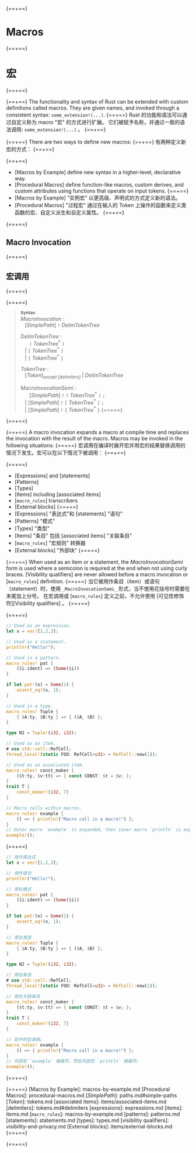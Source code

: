 {==+==}
# Macros
{==+==}
# 宏
{==+==}


{==+==}
The functionality and syntax of Rust can be extended with custom definitions
called macros. They are given names, and invoked through a consistent
syntax: `some_extension!(...)`.
{==+==}
Rust 的功能和语法可以通过自定义称为 macro "宏" 的方式进行扩展。
它们被赋予名称，并通过一致的语法调用: `some_extension!(...)` 。
{==+==}


{==+==}
There are two ways to define new macros:
{==+==}
有两种定义新宏的方式：
{==+==}


{==+==}
* [Macros by Example] define new syntax in a higher-level, declarative way.
* [Procedural Macros] define function-like macros, custom derives, and custom
  attributes using functions that operate on input tokens.
{==+==}
* [Macros by Example] "实例宏" 以更高级、声明式的方式定义新的语法。
* [Procedural Macros] "过程宏" 通过在输入的 Token 上操作的函数来定义类函数的宏、自定义派生和自定义属性。
{==+==}


{==+==}
## Macro Invocation
{==+==}
## 宏调用
{==+==}


{==+==}
> **<sup>Syntax</sup>**\
> _MacroInvocation_ :\
> &nbsp;&nbsp; [_SimplePath_] `!` _DelimTokenTree_
>
> _DelimTokenTree_ :\
> &nbsp;&nbsp; &nbsp;&nbsp;  `(` _TokenTree_<sup>\*</sup> `)`\
> &nbsp;&nbsp; | `[` _TokenTree_<sup>\*</sup> `]`\
> &nbsp;&nbsp; | `{` _TokenTree_<sup>\*</sup> `}`
>
> _TokenTree_ :\
> &nbsp;&nbsp; [_Token_]<sub>_except [delimiters]_</sub> | _DelimTokenTree_
>
> _MacroInvocationSemi_ :\
> &nbsp;&nbsp; &nbsp;&nbsp; [_SimplePath_] `!` `(` _TokenTree_<sup>\*</sup> `)` `;`\
> &nbsp;&nbsp; | [_SimplePath_] `!` `[` _TokenTree_<sup>\*</sup> `]` `;`\
> &nbsp;&nbsp; | [_SimplePath_] `!` `{` _TokenTree_<sup>\*</sup> `}`
{==+==}

{==+==}


{==+==}
A macro invocation expands a macro at compile time and replaces the
invocation with the result of the macro. Macros may be invoked in the
following situations:
{==+==}
宏调用在编译时展开宏并用宏的结果替换调用的情况下发生。宏可以在以下情况下被调用：
{==+==}


{==+==}
* [Expressions] and [statements]
* [Patterns]
* [Types]
* [Items] including [associated items]
* [`macro_rules`] transcribers
* [External blocks]
{==+==}
* [Expressions] "表达式"和 [statements] "语句"
* [Patterns] "模式"
* [Types] "类型"
* [Items] "条目" 包括 [associated items] "关联条目"
* [`macro_rules`] "宏规则" 转换器
* [External blocks] "外部块"
{==+==}


{==+==}
When used as an item or a statement, the _MacroInvocationSemi_ form is used
where a semicolon is required at the end when not using curly braces.
[Visibility qualifiers] are never allowed before a macro invocation or
[`macro_rules`] definition.
{==+==}
当它被用作条目（item）或语句（statement）时，使用 `_MacroInvocationSemi_` 形式，当不使用花括号时需要在末尾加上分号。
在宏调用或 [`macro_rules`] 定义之前，不允许使用 [可见性修饰符][Visibility qualifiers] 。
{==+==}


{==+==}
```rust
// Used as an expression.
let x = vec![1,2,3];

// Used as a statement.
println!("Hello!");

// Used in a pattern.
macro_rules! pat {
    ($i:ident) => (Some($i))
}

if let pat!(x) = Some(1) {
    assert_eq!(x, 1);
}

// Used in a type.
macro_rules! Tuple {
    { $A:ty, $B:ty } => { ($A, $B) };
}

type N2 = Tuple!(i32, i32);

// Used as an item.
# use std::cell::RefCell;
thread_local!(static FOO: RefCell<u32> = RefCell::new(1));

// Used as an associated item.
macro_rules! const_maker {
    ($t:ty, $v:tt) => { const CONST: $t = $v; };
}
trait T {
    const_maker!{i32, 7}
}

// Macro calls within macros.
macro_rules! example {
    () => { println!("Macro call in a macro!") };
}
// Outer macro `example` is expanded, then inner macro `println` is expanded.
example!();
```
{==+==}
```rust
// 用作表达式
let x = vec![1,2,3];

// 用作语句
println!("Hello!");

// 用在模式
macro_rules! pat {
    ($i:ident) => (Some($i))
}

if let pat!(x) = Some(1) {
    assert_eq!(x, 1);
}

// 用在类型
macro_rules! Tuple {
    { $A:ty, $B:ty } => { ($A, $B) };
}

type N2 = Tuple!(i32, i32);

// 用在条目
# use std::cell::RefCell;
thread_local!(static FOO: RefCell<u32> = RefCell::new(1));

// 用在关联条目
macro_rules! const_maker {
    ($t:ty, $v:tt) => { const CONST: $t = $v; };
}
trait T {
    const_maker!{i32, 7}
}

// 宏中的宏调用。
macro_rules! example {
    () => { println!("Macro call in a macro!") };
}
// 外部宏 `example` 被展开，然后内部宏 `println` 被展开。
example!();
```
{==+==}


{==+==}
[Macros by Example]: macros-by-example.md
[Procedural Macros]: procedural-macros.md
[_SimplePath_]: paths.md#simple-paths
[_Token_]: tokens.md
[associated items]: items/associated-items.md
[delimiters]: tokens.md#delimiters
[expressions]: expressions.md
[items]: items.md
[`macro_rules`]: macros-by-example.md
[patterns]: patterns.md
[statements]: statements.md
[types]: types.md
[visibility qualifiers]: visibility-and-privacy.md
[External blocks]: items/external-blocks.md
{==+==}

{==+==}